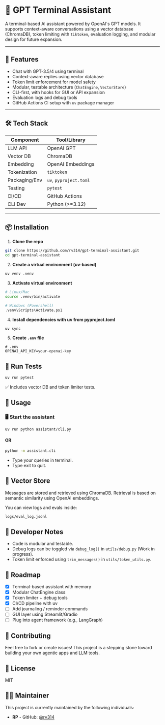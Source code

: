 # 🧠 GPT Terminal Assistant

A terminal-based AI assistant powered by OpenAI's GPT models. It supports context-aware conversations using a vector database (ChromaDB), token limiting with `tiktoken`, evaluation logging, and modular design for future expansion.

---

## 🚀 Features

- Chat with GPT-3.5/4 using terminal
- Context-aware replies using vector database
- Token limit enforcement for model safety
- Modular, testable architecture (`ChatEngine`, `VectorStore`)
- CLI-first, with hooks for GUI or API expansion
- Evaluation logs and debug tools
- GitHub Actions CI setup with `uv` package manager

---

## 🛠️ Tech Stack

| Component        | Tool/Library          |
|------------------|-----------------------|
| LLM API          | OpenAI GPT            |
| Vector DB        | ChromaDB              |
| Embedding        | OpenAI Embeddings     |
| Tokenization     | `tiktoken`            |
| Packaging/Env    | `uv`, `pyproject.toml`|
| Testing          | `pytest`              |
| CI/CD            | GitHub Actions        |
| CLI Dev          | Python (>=3.12)       |

---

## 📦 Installation

1. **Clone the repo**
```bash
git clone https://github.com/rv314/gpt-terminal-assistant.git
cd gpt-terminal-assistant
```

2. **Create a virtual environment (uv-based)**
```bash
uv venv .venv
```

3. **Activate virtual environment**
```bash
# Linux/Mac
source .venv/bin/activate

# Windows (Powershell)
.venv\Scripts\Activate.ps1
```

4. **Install dependencies with uv from pyproject.toml**
```bash
uv sync
```

5. **Create `.env` file**

```env
# .env
OPENAI_API_KEY=your-openai-key
```

## 🧪 Run Tests
```bash
uv run pytest
```
✅ Includes vector DB and token limiter tests.

## 💬 Usage
### 🖥️ Start the assistant
```bash
uv run python assistant/cli.py
```
#### OR
```bash
python -m assistant.cli
```

- Type your queries in terminal.
- Type exit to quit.

## 🧠 Vector Store

Messages are stored and retrieved using ChromaDB. Retrieval is based on semantic similarity using OpenAI embeddings.

You can view logs and evals inside:
```bash
logs/eval_log.jsonl
```

## 🧰 Developer Notes

- Code is modular and testable.
- Debug logs can be toggled via `debug_log()` in `utils/debug.py` (Work in progress).
- Token limit enforced using `trim_messages()` in `utils/token_utils.py`.

## 🧭 Roadmap

- [x] Terminal-based assistant with memory
- [x] Modular ChatEngine class
- [x] Token limiter + debug tools
- [x] CI/CD pipeline with uv
- [ ] Add journaling / reminder commands
- [ ] GUI layer using Streamlit/Gradio
- [ ] Plug into agent framework (e.g., LangGraph)

## 🤝 Contributing
Feel free to fork or create issues! This project is a stepping stone toward building your own agentic apps and LLM tools.

## 📄 License
MIT

## 🙋‍♂️ Maintainer
This project is currently maintained by the following individuals:

*   **RP** - GitHub: [@rv314](https://github.com/rv314)